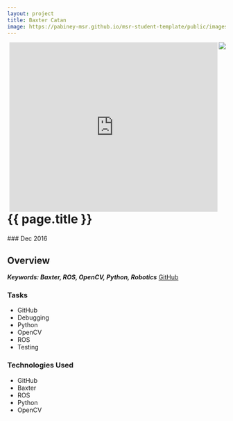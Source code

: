 ```yaml
---
layout: project
title: Baxter Catan
image: https://pabiney-msr.github.io/msr-student-template/public/images/baxter.jpg
---
```

<img class="project-image" align="right" src="https://pabiney-msr.github.io/msr-student-template/public/images/baxter.jpg"/>
<iframe class="project-image" align="right" width="480" height="390" src="https://www.youtube.com/embed/UzhP7HdbdNM" frameborder="0" allowfullscreen></iframe>
<h1 id="project-title">{{ page.title }}</h1>
### Dec 2016

## Overview

<b><i> Keywords: Baxter, ROS, OpenCV, Python, Robotics</i></b>
<a href="https://github.com/harishchockalingam2017/Final-Project-ME495-Group1">GitHub</a>

### Tasks
* GitHub
* Debugging
* Python
* OpenCV
* ROS
* Testing

### Technologies Used
* GitHub
* Baxter
* ROS
* Python
* OpenCV